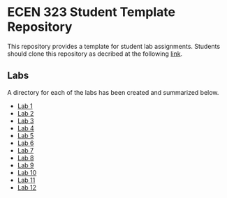 # ECEN 323 Student Template Repository

This repository provides a template for student lab assignments. 
Students should clone this repository as decribed at the following [link](http://ecen323wiki.groups.et.byu.net/tutorials/git_setup/).


## Labs

A directory for each of the labs has been created and summarized below.

* [Lab 1](./lab01/lab01.md)
* [Lab 2](./lab02/lab02.md)
* [Lab 3](./lab03/lab03.md)
* [Lab 4](./lab04/lab04.md)
* [Lab 5](./lab05/lab05.md)
* [Lab 6](./lab06/lab06.md)
* [Lab 7](./lab07/lab07.md)
* [Lab 8](./lab08/lab08.md)
* [Lab 9](./lab09/lab09.md)
* [Lab 10](./lab10/lab10.md)
* [Lab 11](./lab11/lab11.md)
* [Lab 12](./lab12/lab12.md)

